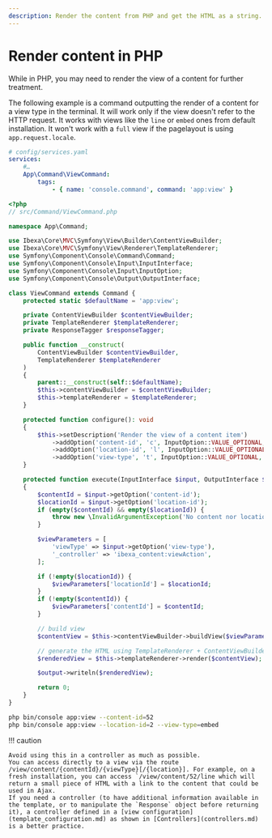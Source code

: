 ```yaml
---
description: Render the content from PHP and get the HTML as a string.
---
```


# Render content in PHP

While in PHP, you may need to render the view of a content for further treatment.

The following example is a command outputting the render of a content for a view type in the terminal.
It will work only if the view doesn't refer to the HTTP request.
It works with views like the `line` or `embed` ones from default installation. It won't work with a `full` view if the pagelayout is using `app.request.locale`.

```yaml
# config/services.yaml
services:
    #…
    App\Command\ViewCommand:
        tags:
            - { name: 'console.command', command: 'app:view' }
```

```php
<?php
// src/Command/ViewCommand.php

namespace App\Command;

use Ibexa\Core\MVC\Symfony\View\Builder\ContentViewBuilder;
use Ibexa\Core\MVC\Symfony\View\Renderer\TemplateRenderer;
use Symfony\Component\Console\Command\Command;
use Symfony\Component\Console\Input\InputInterface;
use Symfony\Component\Console\Input\InputOption;
use Symfony\Component\Console\Output\OutputInterface;

class ViewCommand extends Command {
    protected static $defaultName = 'app:view';

    private ContentViewBuilder $contentViewBuilder;
    private TemplateRenderer $templateRenderer;
    private ResponseTagger $responseTagger;

    public function __construct(
        ContentViewBuilder $contentViewBuilder,
        TemplateRenderer $templateRenderer
    )
    {
        parent::__construct(self::$defaultName);
        $this->contentViewBuilder = $contentViewBuilder;
        $this->templateRenderer = $templateRenderer;
    }

    protected function configure(): void
    {
        $this->setDescription('Render the view of a content item')
            ->addOption('content-id', 'c', InputOption::VALUE_OPTIONAL, 'Content ID')
            ->addOption('location-id', 'l', InputOption::VALUE_OPTIONAL, 'Location ID')
            ->addOption('view-type', 't', InputOption::VALUE_OPTIONAL, 'View Type', 'line');
    }

    protected function execute(InputInterface $input, OutputInterface $output): int
    {
        $contentId = $input->getOption('content-id');
        $locationId = $input->getOption('location-id');
        if (empty($contentId) && empty($locationId)) {
            throw new \InvalidArgumentException('No content nor location ID given');
        }

        $viewParameters = [
            'viewType' => $input->getOption('view-type'),
            '_controller' => 'ibexa_content:viewAction',
        ];

        if (!empty($locationId)) {
            $viewParameters['locationId'] = $locationId;
        }
        if (!empty($contentId)) {
            $viewParameters['contentId'] = $contentId;
        }

        // build view
        $contentView = $this->contentViewBuilder->buildView($viewParameters);

        // generate the HTML using TemplateRenderer + ContentViewBuilder
        $renderedView = $this->templateRenderer->render($contentView);

        $output->writeln($renderedView);

        return 0;
    }
}
```

```bash
php bin/console app:view --content-id=52
php bin/console app:view --location-id=2 --view-type=embed
```

!!! caution

    Avoid using this in a controller as much as possible.
    You can access directly to a view via the route /view/content/{contentId}/{viewType}[/{location}]. For example, on a fresh installation, you can access `/view/content/52/line which will return a small piece of HTML with a link to the content that could be used in Ajax.
    If you need a controller (to have additional information available in the template, or to manipulate the `Response` object before returning it), a controller defined in a [view configuration](template_configuration.md) as shown in [Controllers](controllers.md) is a better practice.
